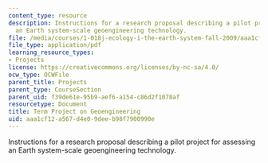 ```yaml
---
content_type: resource
description: Instructions for a research proposal describing a pilot project for assessing
  an Earth system-scale geoengineering technology.
file: /media/courses/1-018j-ecology-i-the-earth-system-fall-2009/aaa1cf12a567d4e09deeb98f7900990e_MIT1_018JF09_Term_Project.pdf
file_type: application/pdf
learning_resource_types:
- Projects
license: https://creativecommons.org/licenses/by-nc-sa/4.0/
ocw_type: OCWFile
parent_title: Projects
parent_type: CourseSection
parent_uid: f39de61e-95b9-aef6-a154-c86d2f1078af
resourcetype: Document
title: Term Project on Geoengineering
uid: aaa1cf12-a567-d4e0-9dee-b98f7900990e
---
```

Instructions for a research proposal describing a pilot project for assessing an Earth system-scale geoengineering technology.